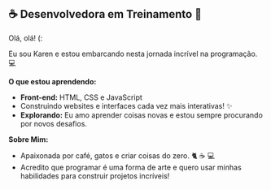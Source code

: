  ## ☕ Desenvolvedora em Treinamento 🚀
Olá, olá! (:

Eu sou Karen e estou embarcando nesta jornada incrível na programação. 💻

**O que estou aprendendo:**

* **Front-end:** HTML, CSS e JavaScript
*   Construindo websites e interfaces cada vez mais interativas! ✨
* **Explorando:** Eu amo aprender coisas novas e estou sempre procurando por novos desafios.

**Sobre Mim:**

* Apaixonada por café, gatos e criar coisas do zero. 🐈 ☕ 💻
* Acredito que programar é uma forma de arte e quero usar minhas habilidades para construir projetos incríveis!
